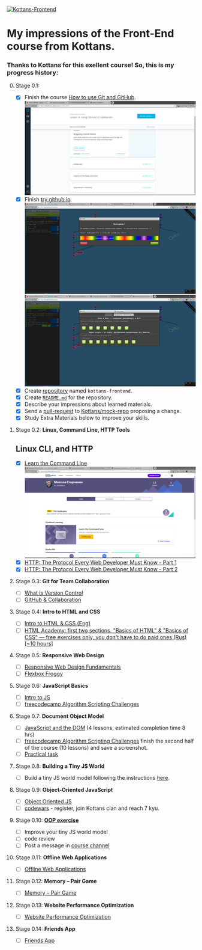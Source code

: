 ﻿[![Kottans-Frontend](https://img.shields.io/badge/%3D%28%5E.%5E%29%3D-frontend-yellow.svg)](https://github.com/DJStar77/kottans-frontend)

# My impressions of the Front-End course from Kottans.


### Thanks to Kottans for this exellent course! So, this is my progress history:

0. Stage 0.1:

	- [x] Finish the course [How to use Git and GitHub](https://www.udacity.com/course/how-to-use-git-and-github--ud775).
	![](task_linux_cli/01.1.png)
	- [x] Finish [try.github.io](https://try.github.io/levels/1/challenges/1).
	![](task_linux_cli/01.2.png)
	![](task_linux_cli/01.3.png)
	- [x] Create [repository](https://github.com/DJStar77/kottans-frontend) named `kottans-frontend`.
	- [x] Create [`README.md`](https://github.com/DJStar77/kottans-frontend/blob/master/README.md) for the repository.
	- [x] Describe your impressions about learned materials.
	- [x] Send a [pull-request](https://github.com/kottans/mock-repo/pull/219) to [Kottans/mock-repo](https://github.com/Kottans/mock-repo) proposing a change.
	- [x] Study Extra Materials below to improve your skills.

0. Stage 0.2: **Linux, Command Line, HTTP Tools**
	## Linux CLI, and HTTP
	- [x] [Learn the Command Line](https://www.codecademy.com/learn/learn-the-command-line)
	![](task_linux_cli/02.1.png)	
	- [x] [HTTP: The Protocol Every Web Developer Must Know - Part 1](https://code.tutsplus.com/tutorials/http-the-protocol-every-web-developer-must-know-part-1--net-31177)
	- [x] [HTTP: The Protocol Every Web Developer Must Know - Part 2](https://code.tutsplus.com/tutorials/http-the-protocol-every-web-developer-must-know-part-2--net-31155)

0. Stage 0.3: **Git for Team Collaboration**

	- [ ] [What is Version Control](https://classroom.udacity.com/courses/ud123/)
	- [ ] [GitHub & Collaboration](https://classroom.udacity.com/courses/ud456)

0. Stage 0.4: **Intro to HTML and CSS**

	- [ ] [Intro to HTML & CSS (Eng)](https://www.udacity.com/course/intro-to-html-and-css--ud304)
	- [ ] [HTML Academy: first two sections, "Basics of HTML" & "Basics of CSS" — free exercises only, you don't have to do paid ones (Rus) [~10 hours]](https://htmlacademy.ru/)

0. Stage 0.5: **Responsive Web Design**
	- [ ] [Responsive Web Design Fundamentals](https://www.udacity.com/course/responsive-web-design-fundamentals--ud893)
	- [ ] [Flexbox Froggy](http://flexboxfroggy.com/)

0. Stage 0.6: **JavaScript Basics**
	- [ ] [Intro to JS](https://www.udacity.com/course/intro-to-javascript--ud803)
	- [ ] [freecodecamp Algorithm Scripting Challenges](https://learn.freecodecamp.org/javascript-algorithms-and-data-structures/intermediate-algorithm-scripting)

0. Stage 0.7: **Document Object Model**
	- [ ] [JavaScript and the DOM](https://classroom.udacity.com/courses/ud117) (4 lessons, estimated completion time 8 hrs)
	- [ ] [freecodecamp Algorithm Scripting Challenges](https://learn.freecodecamp.org/javascript-algorithms-and-data-structures/intermediate-algorithm-scripting) finish the second half of the course (10 lessons) and save a screenshot.
	- [ ] [Practical task](https://github.com/kottans/frontend/blob/master/tasks/js-dom.md#then)

0. Stage 0.8: **Building a Tiny JS World**
	- [ ] Build a tiny JS world model following the instructions [here](https://github.com/OleksiyRudenko/a-tiny-JS-world).

0. Stage 0.9: **Object-Oriented JavaScript**
	- [ ] [Object Oriented JS](https://classroom.udacity.com/courses/ud015)
	- [ ] [codewars](https://www.codewars.com/) - register, join Kottans clan and reach 7 kyu.

0. Stage 0.10: [**OOP exercise**](https://github.com/kottans/frontend/blob/master/tasks/js-post-oop.md)
	- [ ] Improve your tiny JS world model
	- [ ] code review
	- [ ] Post a message in [course channel](https://t.me/joinchat/CX8EF1JmLm9IM6J6oy2U7Q)

0. Stage 0.11: **Offline Web Applications**
	- [ ] [Offline Web Applications](https://www.udacity.com/course/offline-web-applications--ud899)

0. Stage 0.12: **Memory – Pair Game**
	- [ ] [Memory – Pair Game](https://github.com/kottans/frontend/blob/master/tasks/memory-pair-game.md)

0. Stage 0.13: **Website Performance Optimization**
	- [ ] [Website Performance Optimization](https://github.com/kottans/frontend/blob/master/tasks/app-design-performance.md)

0. Stage 0.14: **Friends App**
	- [ ] [Friends App](https://github.com/kottans/frontend/blob/master/tasks/friends-app.md)